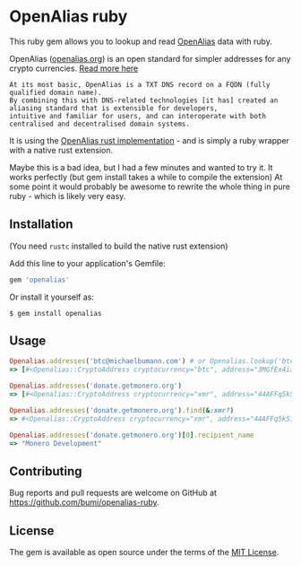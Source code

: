 # OpenAlias ruby

This ruby gem allows you to lookup and read [OpenAlias](https://openalias.org) data with ruby.

OpenAlias ([openalias.org](https://openalias.org)) is an open standard for simpler addresses for any crypto currencies. [Read more here](https://openalias.org)

    At its most basic, OpenAlias is a TXT DNS record on a FQDN (fully qualified domain name). 
    By combining this with DNS-related technologies [it has] created an aliasing standard that is extensible for developers, 
    intuitive and familiar for users, and can interoperate with both centralised and decentralised domain systems.

It is using the [OpenAlias rust implementation](https://github.com/nabijaczleweli/openalias.rs/) - and is simply a ruby wrapper with a native rust extension.

Maybe this is a bad idea, but I had a few minutes and wanted to try it. It works perfectly (but gem install takes a while to compile the extension)
At some point it would probably be awesome to rewrite the whole thing in pure ruby - which is likely very easy.

## Installation

(You need `rustc` installed to build the native rust extension)

Add this line to your application's Gemfile:

```ruby
gem 'openalias'
```

Or install it yourself as:

    $ gem install openalias

## Usage

```ruby
Openalias.addresses('btc@michaelbumann.com') # or Openalias.lookup('btc@michaelbumann.com')
=> [#<Openalias::CryptoAddress cryptocurrency="btc", address="3MGfEx4iaVEAy8nD4rWdocgrPo8aCR4Zfa", recipient_name="bumi">]

Openalias.addresses('donate.getmonero.org')
=> [#<Openalias::CryptoAddress cryptocurrency="xmr", address="44AFFq5kSiGBoZ4NMDwYtN18obc8AemS33DBLWs3H7otXft3XjrpDtQGv7SqSsaBYBb98uNbr2VBBEt7f2wfn3RVGQBEP3A", recipient_name="Monero Development", tx_description="Donation to Monero Core Team">, #<Openalias::CryptoAddress cryptocurrency="btc", address="1KTexdemPdxSBcG55heUuTjDRYqbC5ZL8H", recipient_name="Monero Development", tx_description="Donation to Monero Core Team">]

Openalias.addresses('donate.getmonero.org').find(&:xmr?)
=> #<Openalias::CryptoAddress cryptocurrency="xmr", address="44AFFq5kSiGBoZ4NMDwYtN18obc8AemS33DBLWs3H7otXft3XjrpDtQGv7SqSsaBYBb98uNbr2VBBEt7f2wfn3RVGQBEP3A", recipient_name="Monero Development", tx_description="Donation to Monero Core Team">

Openalias.addresses('donate.getmonero.org')[0].recipient_name
=> "Monero Development"

```

## Contributing

Bug reports and pull requests are welcome on GitHub at https://github.com/bumi/openalias-ruby.

## License

The gem is available as open source under the terms of the [MIT License](http://opensource.org/licenses/MIT).
